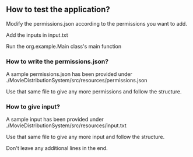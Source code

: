 ## How to test the application?
Modify the permissions.json according to the permissions you want to add.

Add the inputs in input.txt

Run the org.example.Main class's main function

### How to write the permissions.json?
A sample permissions.json has been provided under ./MovieDistributionSystem/src/resources/permissions.json

Use that same file to give any more permissions and follow the structure.

### How to give input?
A sample input has been provided under ./MovieDistributionSystem/src/resources/input.txt 

Use that same file to give any more input and follow the structure.

Don't leave any additional lines in the end.